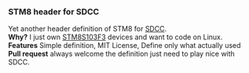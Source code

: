 ### STM8 header for SDCC

Yet another header definition of STM8 for [SDCC](http://sdcc.sourceforge.net/).  
**Why?** I just own [STM8S103F3](http://www.st.com/en/microcontrollers/stm8s103f3.html) devices and want to code on Linux.  
**Features** Simple definition, MIT License, Define only what actually used  
**Pull request** always welcome the definition just need to play nice with SDCC.
